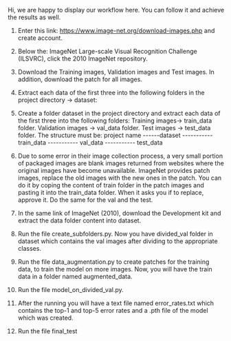 Hi, we are happy to display our workflow here. 
You can follow it and achieve the results as well.


1.	Enter this link: https://www.image-net.org/download-images.php and create account. 
2.	Below the: ImageNet Large-scale Visual Recognition Challenge (ILSVRC),
click the 2010 ImageNet repository.
3.	Download the Training images, Validation images and Test images.
In addition, download the patch for all images.
4.	Extract each data of the first three into the following folders in the project directory -> dataset:
5.	Create a folder dataset in the project directory and extract each data of the first three into the following folders:
Training images-> train_data folder.
Validation images -> val_data folder.
Test images -> test_data folder.
The structure must be:
project name
------dataset
----------- train_data
----------- val_data
----------- test_data

6.	Due to some error in their image collection process, a very small portion of packaged images are blank images returned from websites where the original images have become unavailable. 
ImageNet provides patch images, replace the old images with the new ones in the patch.
You can do it by coping the content of train folder in the patch images and pasting it into the train_data folder. When it asks you if to replace, approve it.
Do the same for the val and the test.
7.	In the same link of ImageNet (2010), download the Development kit and extract the data folder content into dataset.
8.	Run the file create_subfolders.py. Now you have divided_val folder in dataset which contains the val images after dividing to the appropriate classes.
9.	Run the file data_augmentation.py to create patches for the training data, to train the model on more images. Now, you will have the train data in a folder named augmented_data.
10.	Run the file model_on_divided_val.py. 
11.	After the running you will have a text file named error_rates.txt which contains the top-1 and top-5 error rates and a .pth file of the model which was created.
12.	Run the file final_test
